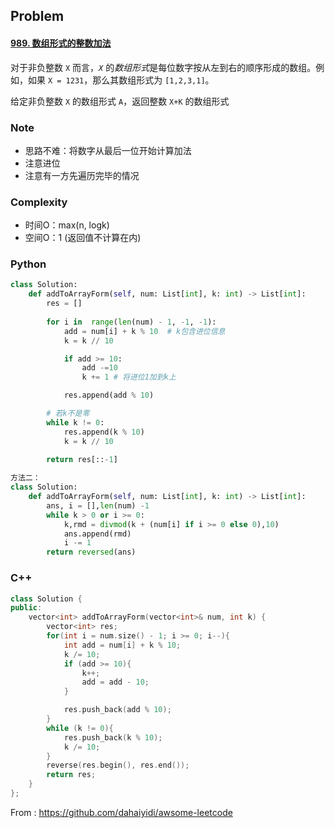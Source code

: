 ## Problem

#### [989. 数组形式的整数加法](https://leetcode-cn.com/problems/add-to-array-form-of-integer/)

对于非负整数 `X` 而言，*`X`* 的*数组形式*是每位数字按从左到右的顺序形成的数组。例如，如果 `X = 1231`，那么其数组形式为 `[1,2,3,1]`。

给定非负整数 `X` 的数组形式 `A`，返回整数 `X+K` 的数组形式

### Note

- 思路不难：将数字从最后一位开始计算加法
- 注意进位
- 注意有一方先遍历完毕的情况

### Complexity

- 时间O：max(n, logk)
- 空间O：1 (返回值不计算在内)

### Python

```python
class Solution:
    def addToArrayForm(self, num: List[int], k: int) -> List[int]:
        res = []
        
        for i in  range(len(num) - 1, -1, -1):
            add = num[i] + k % 10  # k包含进位信息
            k = k // 10

            if add >= 10:
                add -=10
                k += 1 # 将进位1加到k上

            res.append(add % 10)

        # 若k不是零
        while k != 0:
            res.append(k % 10)
            k = k // 10
        
        return res[::-1]

方法二：
class Solution:
    def addToArrayForm(self, num: List[int], k: int) -> List[int]:
        ans, i = [],len(num) -1
        while k > 0 or i >= 0:
            k,rmd = divmod(k + (num[i] if i >= 0 else 0),10)
            ans.append(rmd)
            i -= 1
        return reversed(ans)
```

### C++

```C++
class Solution {
public:
    vector<int> addToArrayForm(vector<int>& num, int k) {
        vector<int> res;
        for(int i = num.size() - 1; i >= 0; i--){
            int add = num[i] + k % 10;
            k /= 10;
            if (add >= 10){
                k++;
                add = add - 10;
            }

            res.push_back(add % 10);
        }
        while (k != 0){
            res.push_back(k % 10);
            k /= 10;
        }
        reverse(res.begin(), res.end());
        return res;
    }
};
```

From : https://github.com/dahaiyidi/awsome-leetcode
